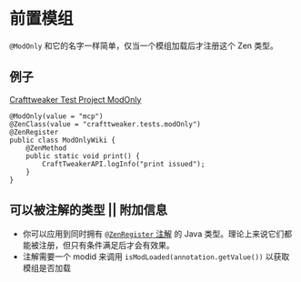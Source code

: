 # 前置模组

`@ModOnly` 和它的名字一样简单，仅当一个模组加载后才注册这个 Zen 类型。

## 例子

[Crafttweaker Test Project ModOnly](https://github.com/jaredlll08/CraftTweaker/tree/1.12/CraftTweaker2-MC1120-Tests/src/main/java/crafttweaker/tests/wiki/ModOnlyWiki.java)

```
@ModOnly(value = "mcp")
@ZenClass(value = "crafttweaker.tests.modOnly")
@ZenRegister
public class ModOnlyWiki {
	@ZenMethod
	public static void print() {
		CraftTweakerAPI.logInfo("print issued");
	}
}
```

## 可以被注解的类型 || 附加信息

-   你可以应用到同时拥有 [`@ZenRegister` 注解](/Dev_Area/ZenAnnotations/Annotation_ZenRegister/) 的 Java 类型。理论上来说它们都能被注册，但只有条件满足后才会有效果。
-   注解需要一个 modid 来调用 `isModLoaded(annotation.getValue())` 以获取模组是否加载
